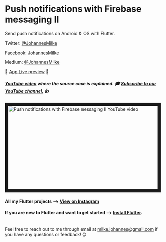 # Push notifications with Firebase messaging II
Send push notifications on Android & iOS with Flutter.

Twitter: [@JohannesMilke](https://twitter.com/JohannesMilke "Twitter Johannes Milke")

Facebook: [JohannesMilke](https://www.facebook.com/milkejohannes "Facebook Johannes Milke")

Medium: [@JohannesMilke](https://medium.com/@johannesmilke  "Flutter Articles of Johannes Milke")

:dizzy: [App Live preview](https://www.instagram.com/p/BwM7A8ag-J7/ "Live preview on Instagram") :dizzy:

##### [YouTube video](https://www.youtube.com/watch?v=4_2LlswlS2Q "Youtube Johannes Milke") where the *source code* is explained. :mortar_board: [Subscribe to our YouTube channel.](http://www.youtube.com/channel/UC0FD2apauvegCcsvqIBceLA?sub_confirmation=1 "YouTube Subscribe Johannes Milke") :thumbsup:  
<a href="https://www.youtube.com/watch?v=4_2LlswlS2Q&feature=player_embedded
" target="_blank"><img src="http://img.youtube.com/vi/4_2LlswlS2Q/maxresdefault.jpg" 
alt="Push notifications with Firebase messaging II YouTube video" width="480" height="270" border="10" /></a>

#### All my Flutter projects --> [View on Instagram](https://www.instagram.com/johannesmilke/ "My Flutter projects")

#### If you are new to Flutter and want to get started --> [Install Flutter](https://flutter.io/docs/get-started/install "Get started with Flutter").

\
Feel free to reach out to me through email at milke.johannes@gmail.com if you have any questions or feedback! :blush:
